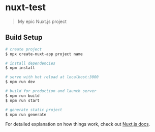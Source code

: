 # nuxt-test

> My epic Nuxt.js project

## Build Setup

``` bash
# create project
$ npx create-nuxt-app project name

# install dependencies
$ npm install

# serve with hot reload at localhost:3000
$ npm run dev

# build for production and launch server
$ npm run build
$ npm run start

# generate static project
$ npm run generate
```

For detailed explanation on how things work, check out [Nuxt.js docs](https://nuxtjs.org).
